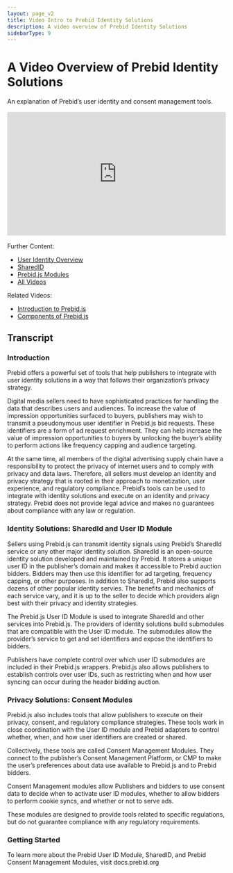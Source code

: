 ```yaml
---
layout: page_v2
title: Video Intro to Prebid Identity Solutions
description: A video overview of Prebid Identity Solutions
sidebarType: 9
---
```


# A Video Overview of Prebid Identity Solutions

An explanation of Prebid’s user identity and consent management tools.

<div style="padding:56.25% 0 0 0;margin: 1rem 0;position:relative;"><iframe src="https://player.vimeo.com/video/826314346?h=4227e73b6e&amp;badge=0&amp;autopause=0&amp;player_id=0&amp;app_id=58479" frameborder="0" allow="autoplay; fullscreen; picture-in-picture" allowfullscreen style="position:absolute;top:0;left:0;width:100%;height:100%;" title="Identity in Prebid.js"></iframe></div><script src="https://player.vimeo.com/api/player.js"></script>

Further Content:

- [User Identity Overview](/identity/prebid-identity.html)
- [SharedID](/identity/sharedid.html)
- [Prebid.js Modules](/dev-docs/modules/)
- [All Videos](/overview/all-videos.html)

Related Videos:

- [Introduction to Prebid.js](/prebid/prebidjs-video.html)
- [Components of Prebid.js](/prebid/prebidjs-components-video.html)

## Transcript

### Introduction

Prebid offers a powerful set of tools that help publishers to integrate with user identity solutions in a way that follows their organization’s privacy strategy.

Digital media sellers need to have sophisticated practices for handling the data that describes users and audiences. To increase the value of impression opportunities surfaced to buyers, publishers may wish to transmit a pseudonymous user identifier in Prebid.js bid requests. These identifiers are a form of ad request enrichment. They can help increase the value of impression opportunities to buyers by unlocking the buyer’s ability to perform actions like frequency capping and audience targeting.

At the same time, all members of the digital advertising supply chain have a responsibility to protect the privacy of internet users and to comply with privacy and data laws. Therefore, all sellers must develop an identity and privacy strategy that is rooted in their approach to monetization, user experience, and regulatory compliance. Prebid’s tools can be used to integrate with identity solutions and execute on an identity and privacy strategy. Prebid does not provide legal advice and makes no guarantees about compliance with any law or regulation.

### Identity Solutions: SharedId and User ID Module

Sellers using Prebid.js can transmit identity signals using Prebid’s SharedId service or any other major identity solution. SharedId is an open-source identity solution developed and maintained by Prebid. It stores a unique user ID in the publisher’s domain and makes it accessible to Prebid auction bidders. Bidders may then use this identifier for ad targeting, frequency capping, or other purposes. In addition to SharedId, Prebid also supports dozens of other popular identity servies. The benefits and mechanics of each service vary, and it is up to the seller to decide which providers align best with their privacy and identity strategies.

The Prebid.js User ID Module is used to integrate SharedId and other services into Prebid.js. The providers of identity solutions build submodules that are compatible with the User ID module. The submodules allow the provider’s service to get and set identifiers and expose the identifiers to bidders.

Publishers have complete control over which user ID submodules are included in their Prebid.js wrappers. Prebid.js also allows publishers to establish controls over user IDs, such as restricting when and how user syncing can occur during the header bidding auction.

### Privacy Solutions: Consent Modules

Prebid.js also includes tools that allow publishers to execute on their privacy, consent, and regulatory compliance strategies. These tools work in close coordination with the User ID module and Prebid adapters to control whether, when, and how user identifiers are created or shared.

Collectively, these tools are called Consent Management Modules. They connect to the publisher’s Consent Management Platform, or CMP to make the user’s preferences about data use available to Prebid.js and to Prebid bidders.

Consent Management modules allow Publishers and bidders to use consent data to decide when to activate user ID modules, whether to allow bidders to perform cookie syncs, and whether or not to serve ads.

These modules are designed to provide tools related to specific regulations, but do not guarantee compliance with any regulatory requirements.

### Getting Started

To learn more about the Prebid User ID Module, SharedID, and Prebid Consent Management Modules, visit docs.prebid.org
